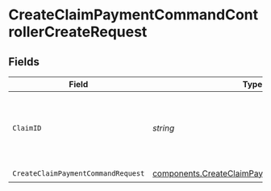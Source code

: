 # CreateClaimPaymentCommandControllerCreateRequest


## Fields

| Field                                                                                                      | Type                                                                                                       | Required                                                                                                   | Description                                                                                                | Example                                                                                                    |
| ---------------------------------------------------------------------------------------------------------- | ---------------------------------------------------------------------------------------------------------- | ---------------------------------------------------------------------------------------------------------- | ---------------------------------------------------------------------------------------------------------- | ---------------------------------------------------------------------------------------------------------- |
| `ClaimID`                                                                                                  | *string*                                                                                                   | :heavy_check_mark:                                                                                         | Unique identifier of the claim associated with the claim payment.                                          | clm_86c2b0e07c2f445f805ea1e46b774407                                                                       |
| `CreateClaimPaymentCommandRequest`                                                                         | [components.CreateClaimPaymentCommandRequest](../../models/components/createclaimpaymentcommandrequest.md) | :heavy_check_mark:                                                                                         | N/A                                                                                                        |                                                                                                            |